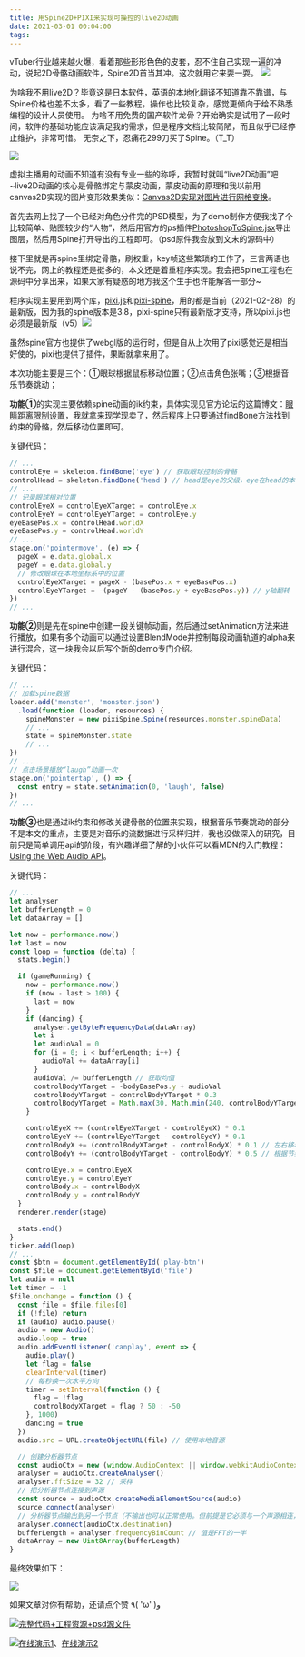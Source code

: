 ```yaml
---
title: 用Spine2D+PIXI来实现可操控的live2D动画
date: 2021-03-01 00:04:00
tags:
---
```


vTuber行业越来越火爆，看着那些形形色色的皮套，忍不住自己实现一遍的冲动，说起2D骨骼动画软件，Spine2D首当其冲。这次就用它来耍一耍。
![](/images/spine_live2d_1.gif)

为啥我不用live2D？毕竟这是日本软件，英语的本地化翻译不知道靠不靠谱，与Spine价格也差不太多，看了一些教程，操作也比较复杂，感觉更倾向于给不熟悉编程的设计人员使用。<!-- more -->
为啥不用免费的国产软件龙骨？开始确实是试用了一段时间，软件的基础功能应该满足我的需求，但是程序文档比较简陋，而且似乎已经停止维护，非常可惜。
无奈之下，忍痛花299刀买了Spine。（T_T）

![](/images/spine_live2d_2.jpg)

虚拟主播用的动画不知道有没有专业一些的称呼，我暂时就叫“live2D动画”吧~live2D动画的核心是骨骼绑定与蒙皮动画，蒙皮动画的原理和我以前用canvas2D实现的图片变形效果类似：[Canvas2D实现对图片进行网格变换](https://my.oschina.net/codingDog/blog/4309436)。

首先去网上找了一个已经对角色分件完的PSD模型，为了demo制作方便我找了个比较简单、贴图较少的“人物”，然后用官方的ps插件[PhotoshopToSpine.jsx](https://github.com/EsotericSoftware/spine-scripts/tree/master/photoshop)导出图层，然后用Spine打开导出的工程即可。（psd原件我会放到文末的源码中）

接下里就是再spine里绑定骨骼，刷权重，key帧这些繁琐的工作了，三言两语也说不完，网上的教程还是挺多的，本文还是着重程序实现。我会把Spine工程也在源码中分享出来，如果大家有疑惑的地方我这个生手也许能解答一部分~

程序实现主要用到两个库，[pixi.js](https://github.com/pixijs/pixi.js)和[pixi-spine](https://github.com/pixijs/pixi-spine)，用的都是当前（2021-02-28）的最新版，因为我的spine版本是3.8，pixi-spine只有最新版才支持，所以pixi.js也必须是最新版（v5）![](/images/spine_live2d_3.gif)

虽然spine官方也提供了webgl版的运行时，但是自从上次用了pixi感觉还是相当好使的，pixi也提供了插件，果断就拿来用了。

本次功能主要是三个：①眼球根据鼠标移动位置；②点击角色张嘴；③根据音乐节奏跳动；

**功能①**的实现主要依赖spine动画的ik约束，具体实现见官方论坛的这篇博文：[眼睛距离限制设置](http://zh.esotericsoftware.com/blog/Distance-limit-setup-for-eyes)，我就拿来现学现卖了，然后程序上只要通过findBone方法找到约束的骨骼，然后移动位置即可。

关键代码：

```javascript
// ...
controlEye = skeleton.findBone('eye') // 获取眼球控制的骨骼
controlHead = skeleton.findBone('head') // head是eye的父级，eye在head的本地坐标系内移动
// ...
// 记录眼球相对位置
controlEyeX = controlEyeXTarget = controlEye.x
controlEyeY = controlEyeYTarget = controlEye.y
eyeBasePos.x = controlHead.worldX
eyeBasePos.y = controlHead.worldY
// ...
stage.on('pointermove', (e) => {
  pageX = e.data.global.x
  pageY = e.data.global.y
  // 修改眼球在本地坐标系中的位置
  controlEyeXTarget = pageX - (basePos.x + eyeBasePos.x)
  controlEyeYTarget = -(pageY - (basePos.y + eyeBasePos.y)) // y轴翻转
})
// ...
```

**功能②**则是先在spine中创建一段关键帧动画，然后通过setAnimation方法来进行播放，如果有多个动画可以通过设置BlendMode并控制每段动画轨道的alpha来进行混合，这一块我会以后写个新的demo专门介绍。

关键代码：

```javascript
// ...
// 加载spine数据
loader.add('monster', 'monster.json')
  .load(function (loader, resources) {
    spineMonster = new pixiSpine.Spine(resources.monster.spineData)
    // ...
    state = spineMonster.state
    // ...
})
// ...
// 点击场景播放“laugh”动画一次
stage.on('pointertap', () => {
  const entry = state.setAnimation(0, 'laugh', false)
})
// ...
```

**功能③**也是通过ik约束和修改关键骨骼的位置来实现，根据音乐节奏跳动的部分不是本文的重点，主要是对音乐的流数据进行采样归并，我也没做深入的研究，目前只是简单调用api的阶段，有兴趣详细了解的小伙伴可以看MDN的入门教程：[Using the Web Audio API](https://developer.mozilla.org/en-US/docs/Web/API/Web_Audio_API/Using_Web_Audio_API)。

关键代码：

```javascript
// ...
let analyser
let bufferLength = 0
let dataArray = []

let now = performance.now()
let last = now
const loop = function (delta) {
  stats.begin()

  if (gameRunning) {
    now = performance.now()
    if (now - last > 100) {
      last = now
    }
    if (dancing) {
      analyser.getByteFrequencyData(dataArray)
      let i
      let audioVal = 0
      for (i = 0; i < bufferLength; i++) {
        audioVal += dataArray[i]
      }
      audioVal /= bufferLength // 获取均值
      controlBodyYTarget = -bodyBasePos.y + audioVal
      controlBodyYTarget = controlBodyYTarget * 0.3
      controlBodyYTarget = Math.max(30, Math.min(240, controlBodyYTarget))
    }

    controlEyeX += (controlEyeXTarget - controlEyeX) * 0.1
    controlEyeY += (controlEyeYTarget - controlEyeY) * 0.1
    controlBodyX += (controlBodyXTarget - controlBodyX) * 0.1 // 左右移动身体
    controlBodyY += (controlBodyYTarget - controlBodyY) * 0.5 // 根据节奏上下移动身体

    controlEye.x = controlEyeX
    controlEye.y = controlEyeY
    controlBody.x = controlBodyX
    controlBody.y = controlBodyY
  }
  renderer.render(stage)

  stats.end()
}
ticker.add(loop)
// ...
const $btn = document.getElementById('play-btn')
const $file = document.getElementById('file')
let audio = null
let timer = -1
$file.onchange = function () {
  const file = $file.files[0]
  if (!file) return
  if (audio) audio.pause()
  audio = new Audio()
  audio.loop = true
  audio.addEventListener('canplay', event => {
    audio.play()
    let flag = false
    clearInterval(timer)
    // 每秒换一次水平方向
    timer = setInterval(function () {
      flag = !flag
      controlBodyXTarget = flag ? 50 : -50
    }, 1000)
    dancing = true
  })
  audio.src = URL.createObjectURL(file) // 使用本地音源

  // 创建分析器节点
  const audioCtx = new (window.AudioContext || window.webkitAudioContext)()
  analyser = audioCtx.createAnalyser()
  analyser.fftSize = 32 // 采样
  // 把分析器节点连接到声源
  const source = audioCtx.createMediaElementSource(audio)
  source.connect(analyser)
  // 分析器节点输出到另一个节点（不输出也可以正常使用。但前提是它必须与一个声源相连，直接或者通过其他节点间接相连都可以）
  analyser.connect(audioCtx.destination)
  bufferLength = analyser.frequencyBinCount // 值是FFT的一半
  dataArray = new Uint8Array(bufferLength)
}
```

最终效果如下：

![](/images/spine_live2d_4.gif)

如果文章对你有帮助，还请点个赞  ٩( 'ω' )و 

![](/images/hand.webp)[完整代码+工程资源+psd源文件](https://gitee.com/kaysama/blog-source-host/tree/master/%E7%94%A8Spine2D+PIXI%E6%9D%A5%E5%AE%9E%E7%8E%B0%E5%8F%AF%E6%93%8D%E6%8E%A7%E7%9A%84live2D%E5%8A%A8%E7%94%BB)

![](/images/hand.webp)[在线演示1](http://kaysama.gitee.io/blog-source-host/%E7%94%A8Spine2D+PIXI%E6%9D%A5%E5%AE%9E%E7%8E%B0%E5%8F%AF%E6%93%8D%E6%8E%A7%E7%9A%84live2D%E5%8A%A8%E7%94%BB/)、[在线演示2](https://codepen.io/oj8kay/pen/rNWdYyE)